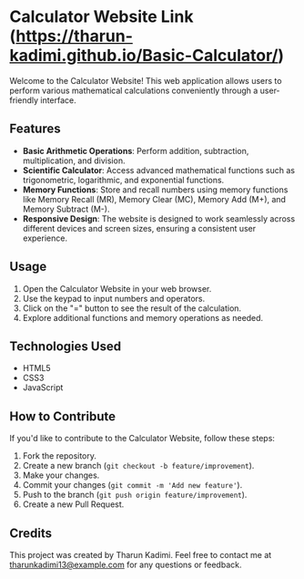 # Calculator Website Link (https://tharun-kadimi.github.io/Basic-Calculator/)

Welcome to the Calculator Website! This web application allows users to perform various mathematical calculations conveniently through a user-friendly interface.

## Features

- **Basic Arithmetic Operations**: Perform addition, subtraction, multiplication, and division.
- **Scientific Calculator**: Access advanced mathematical functions such as trigonometric, logarithmic, and exponential functions.
- **Memory Functions**: Store and recall numbers using memory functions like Memory Recall (MR), Memory Clear (MC), Memory Add (M+), and Memory Subtract (M-).
- **Responsive Design**: The website is designed to work seamlessly across different devices and screen sizes, ensuring a consistent user experience.

## Usage

1. Open the Calculator Website in your web browser.
2. Use the keypad to input numbers and operators.
3. Click on the "=" button to see the result of the calculation.
4. Explore additional functions and memory operations as needed.

## Technologies Used

- HTML5
- CSS3
- JavaScript

## How to Contribute

If you'd like to contribute to the Calculator Website, follow these steps:

1. Fork the repository.
2. Create a new branch (`git checkout -b feature/improvement`).
3. Make your changes.
4. Commit your changes (`git commit -m 'Add new feature'`).
5. Push to the branch (`git push origin feature/improvement`).
6. Create a new Pull Request.

## Credits

This project was created by Tharun Kadimi. Feel free to contact me at tharunkadimi13@example.com for any questions or feedback.

<!-- ## License

This project is licensed under the MIT License - see the [LICENSE](LICENSE) file for details. -->
